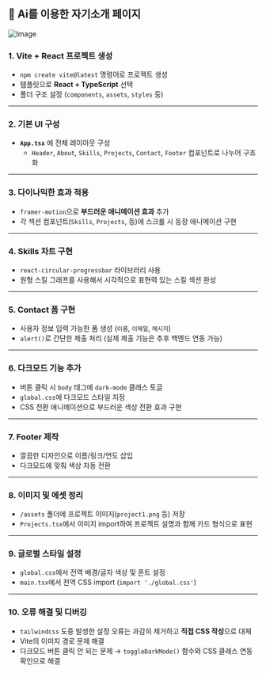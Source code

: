## 🎯 Ai를 이용한 자기소개 페이지
![Image](https://github.com/user-attachments/assets/35222d85-53fe-4f75-924e-9ce564066901)


### 1. **Vite + React 프로젝트 생성**

- `npm create vite@latest` 명령어로 프로젝트 생성
- 템플릿으로 **React + TypeScript** 선택
- 폴더 구조 설정 (`components`, `assets`, `styles` 등)

---

### 2. **기본 UI 구성**

- **`App.tsx`** 에 전체 레이아웃 구성
    - `Header`, `About`, `Skills`, `Projects`, `Contact`, `Footer` 컴포넌트로 나누어 구조화

---

### 3. **다이나믹한 효과 적용**

- `framer-motion`으로 **부드러운 애니메이션 효과** 추가
- 각 섹션 컴포넌트(`Skills`, `Projects`, 등)에 스크롤 시 등장 애니메이션 구현

---

### 4. **Skills 차트 구현**

- `react-circular-progressbar` 라이브러리 사용
- 원형 스킬 그래프를 사용해서 시각적으로 표현력 있는 스킬 섹션 완성

---

### 5. **Contact 폼 구현**

- 사용자 정보 입력 가능한 폼 생성 (`이름`, `이메일`, `메시지`)
- `alert()`로 간단한 제출 처리 (실제 제출 기능은 추후 백엔드 연동 가능)

---

### 6. **다크모드 기능 추가**

- 버튼 클릭 시 `body` 태그에 `dark-mode` 클래스 토글
- `global.css`에 다크모드 스타일 지정
- CSS 전환 애니메이션으로 부드러운 색상 전환 효과 구현

---

### 7. **Footer 제작**

- 깔끔한 디자인으로 이름/링크/연도 삽입
- 다크모드에 맞춰 색상 자동 전환

---

### 8. **이미지 및 에셋 정리**

- `/assets` 폴더에 프로젝트 이미지(`project1.png` 등) 저장
- `Projects.tsx`에서 이미지 import하여 프로젝트 설명과 함께 카드 형식으로 표현

---

### 9. **글로벌 스타일 설정**

- `global.css`에서 전역 배경/글자 색상 및 폰트 설정
- `main.tsx`에서 전역 CSS import (`import './global.css'`)

---

### 10. **오류 해결 및 디버깅**

- `tailwindcss` 도중 발생한 설정 오류는 과감히 제거하고 **직접 CSS 작성**으로 대체
- Vite의 이미지 경로 문제 해결
- 다크모드 버튼 클릭 안 되는 문제 → `toggleDarkMode()` 함수와 CSS 클래스 연동 확인으로 해결